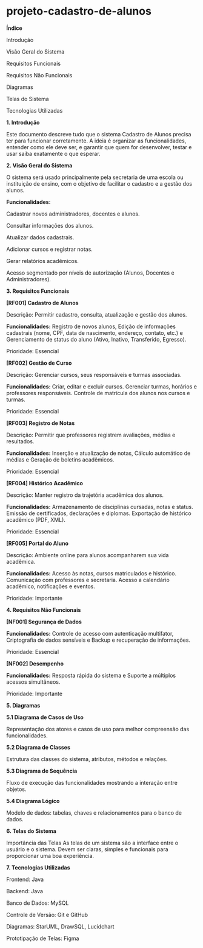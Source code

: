 # projeto-cadastro-de-alunos

**Índice**


Introdução

Visão Geral do Sistema

Requisitos Funcionais

Requisitos Não Funcionais

Diagramas

Telas do Sistema

Tecnologias Utilizadas


**1. Introdução**
   
Este documento descreve tudo que o sistema Cadastro de Alunos precisa ter para funcionar corretamente. A ideia é organizar as funcionalidades, entender como ele deve ser, e garantir que quem for desenvolver, testar e usar saiba exatamente o que esperar.


**2. Visão Geral do Sistema**
   
O sistema será usado principalmente pela secretaria de uma escola ou instituição de ensino, com o objetivo de facilitar o cadastro e a gestão dos alunos.


**Funcionalidades:**

Cadastrar novos administradores, docentes e alunos.

Consultar informações dos alunos.

Atualizar dados cadastrais.

Adicionar cursos e registrar notas.

Gerar relatórios acadêmicos.

Acesso segmentado por níveis de autorização (Alunos, Docentes e Administradores).


**3. Requisitos Funcionais**
   
**[RF001] Cadastro de Alunos**

Descrição: Permitir cadastro, consulta, atualização e gestão dos alunos.

**Funcionalidades:** Registro de novos alunos, Edição de informações cadastrais (nome, CPF, data de nascimento, endereço, contato, etc.) e Gerenciamento de status do aluno (Ativo, Inativo, Transferido, Egresso).

Prioridade: Essencial

**[RF002] Gestão de Curso**

Descrição: Gerenciar cursos, seus responsáveis e turmas associadas.

**Funcionalidades:** Criar, editar e excluir cursos. Gerenciar turmas, horários e professores responsáveis. Controle de matrícula dos alunos nos cursos e turmas.

Prioridade: Essencial

**[RF003] Registro de Notas**

Descrição: Permitir que professores registrem avaliações, médias e resultados.

**Funcionalidades:** Inserção e atualização de notas, Cálculo automático de médias e Geração de boletins acadêmicos.

Prioridade: Essencial

**[RF004] Histórico Acadêmico**

Descrição: Manter registro da trajetória acadêmica dos alunos.

**Funcionalidades:** Armazenamento de disciplinas cursadas, notas e status. Emissão de certificados, declarações e diplomas. Exportação de histórico acadêmico (PDF, XML).

Prioridade: Essencial

**[RF005] Portal do Aluno**

Descrição: Ambiente online para alunos acompanharem sua vida acadêmica.

**Funcionalidades:** Acesso às notas, cursos matriculados e histórico. Comunicação com professores e secretaria. Acesso a calendário acadêmico, notificações e eventos.

Prioridade: Importante

**4. Requisitos Não Funcionais**

**[NF001] Segurança de Dados**

**Funcionalidades:** Controle de acesso com autenticação multifator, Criptografia de dados sensíveis e Backup e recuperação de informações.

Prioridade: Essencial

**[NF002] Desempenho**

**Funcionalidades:** Resposta rápida do sistema e Suporte a múltiplos acessos simultâneos.

Prioridade: Importante

**5. Diagramas**

**5.1 Diagrama de Casos de Uso**

Representação dos atores e casos de uso para melhor compreensão das funcionalidades.

**5.2 Diagrama de Classes**

Estrutura das classes do sistema, atributos, métodos e relações.

**5.3 Diagrama de Sequência**

Fluxo de execução das funcionalidades mostrando a interação entre objetos.

**5.4 Diagrama Lógico**

Modelo de dados: tabelas, chaves e relacionamentos para o banco de dados.


**6. Telas do Sistema**

Importância das Telas
As telas de um sistema são a interface entre o usuário e o sistema. Devem ser claras, simples e funcionais para proporcionar uma boa experiência.


**7. Tecnologias Utilizadas**

Frontend: Java

Backend: Java

Banco de Dados: MySQL

Controle de Versão: Git e GitHub

Diagramas: StarUML, DrawSQL, Lucidchart

Prototipação de Telas: Figma

